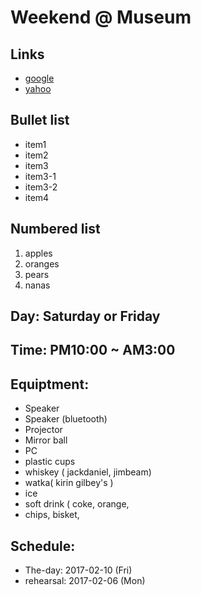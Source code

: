 # Weekend @ Museum

## Links

- [google](https://www.google.com/)
- [yahoo](yahoo.com)



## Bullet list

- item1
- item2
- item3
 - item3-1
 - item3-2
- item4

## Numbered list

1. apples
2. oranges
3. pears
4. nanas



## Day: Saturday or Friday
## Time: PM10:00 ~ AM3:00

## Equiptment:
 - Speaker
 - Speaker (bluetooth)
 - Projector
 - Mirror ball
 - PC
 - plastic cups
 - whiskey ( jackdaniel, jimbeam)
 - watka( kirin gilbey's )
 - ice
 - soft drink ( coke, orange, 
 - chips, bisket, 

## Schedule:
  - The-day: 2017-02-10 (Fri)
  - rehearsal: 2017-02-06 (Mon)


